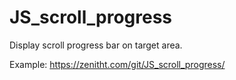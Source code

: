 # JS_scroll_progress
Display scroll progress bar on target area.

Example: https://zenitht.com/git/JS_scroll_progress/
